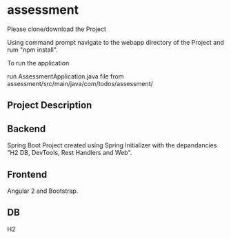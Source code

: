 # assessment

Please clone/download the Project 

Using command prompt navigate to the webapp directory of the Project and rum "npm install".

To run the application 

run AssessmentApplication.java file from assessment/src/main/java/com/todos/assessment/


Project Description
-------------------

Backend
-------
Spring Boot Project created using Spring Initializer with the depandancies "H2 DB, DevTools, Rest Handlers and Web".

Frontend
--------
Angular 2 and Bootstrap.

DB
---
H2
